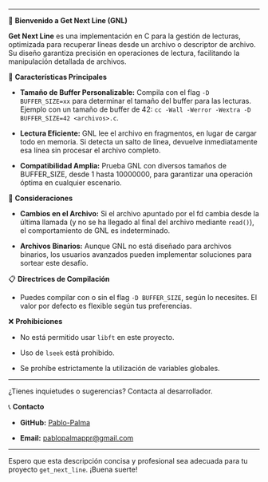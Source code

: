 
---

📖 **Bienvenido a Get Next Line (GNL)**

**Get Next Line** es una implementación en C para la gestión de lecturas, optimizada para recuperar líneas desde un archivo o descriptor de archivo. Su diseño garantiza precisión en operaciones de lectura, facilitando la manipulación detallada de archivos.


🌟 **Características Principales**

- **Tamaño de Buffer Personalizable:** Compila con el flag `-D BUFFER_SIZE=xx` para determinar el tamaño del buffer para las lecturas. Ejemplo con un tamaño de buffer de 42: `cc -Wall -Werror -Wextra -D BUFFER_SIZE=42 <archivos>.c`.

- **Lectura Eficiente:** GNL lee el archivo en fragmentos, en lugar de cargar todo en memoria. Si detecta un salto de línea, devuelve inmediatamente esa línea sin procesar el archivo completo.

- **Compatibilidad Amplia:** Prueba GNL con diversos tamaños de BUFFER_SIZE, desde 1 hasta 10000000, para garantizar una operación óptima en cualquier escenario.

🔐 **Consideraciones**

- **Cambios en el Archivo:** Si el archivo apuntado por el fd cambia desde la última llamada (y no se ha llegado al final del archivo mediante `read()`), el comportamiento de GNL es indeterminado.

- **Archivos Binarios:** Aunque GNL no está diseñado para archivos binarios, los usuarios avanzados pueden implementar soluciones para sortear este desafío.

📋 **Directrices de Compilación**

- Puedes compilar con o sin el flag `-D BUFFER_SIZE`, según lo necesites. El valor por defecto es flexible según tus preferencias.

❌ **Prohibiciones**

- No está permitido usar `libft` en este proyecto.
  
- Uso de `lseek` está prohibido.
  
- Se prohíbe estrictamente la utilización de variables globales.

---

¿Tienes inquietudes o sugerencias? Contacta al desarrollador.

📞 **Contacto**

- **GitHub:** [Pablo-Palma](https://github.com/Pablo-Palma)
  
- **Email:** pablopalmappr@gmail.com

---

Espero que esta descripción concisa y profesional sea adecuada para tu proyecto `get_next_line`. ¡Buena suerte!
